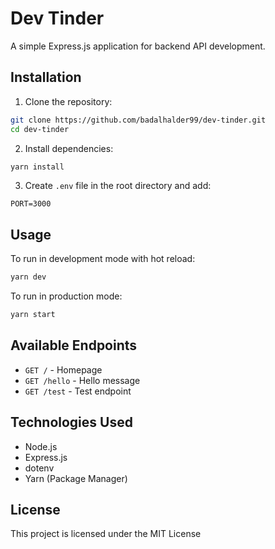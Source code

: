 # Dev Tinder

A simple Express.js application for backend API development.

## Installation

1. Clone the repository:

```bash
git clone https://github.com/badalhalder99/dev-tinder.git
cd dev-tinder
```

2. Install dependencies:

```bash
yarn install
```

3. Create `.env` file in the root directory and add:

```
PORT=3000
```

## Usage

To run in development mode with hot reload:

```bash
yarn dev
```

To run in production mode:

```bash
yarn start
```

## Available Endpoints

- `GET /` - Homepage
- `GET /hello` - Hello message
- `GET /test` - Test endpoint

## Technologies Used

- Node.js
- Express.js
- dotenv
- Yarn (Package Manager)

## License

This project is licensed under the MIT License